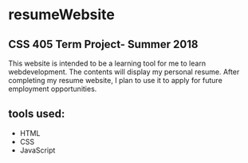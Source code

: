 resumeWebsite
 =============
 
 CSS 405 Term Project- Summer 2018
 -----------
 This website is intended to be a learning tool for me to learn webdevelopment. 
 The contents will display my personal resume. After completing my resume website, I plan
 to use it to apply for future employment opportunities. 
 
 tools used:
 -------------
 * HTML
 * CSS
 * JavaScript
